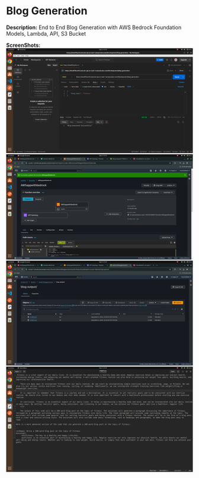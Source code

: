 # Blog Generation

**Description:**
End to End Blog Generation with AWS Bedrock Foundation Models, Lambda, API, S3 Bucket

**ScreenShots:**
![](images/1.png)
![](images/2.png)
![](images/3.png)
![](images/4.png)
